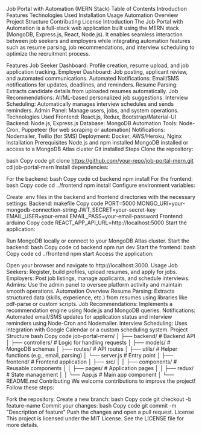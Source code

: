 Job Portal with Automation (MERN Stack)
Table of Contents
Introduction
Features
Technologies Used
Installation
Usage
Automation Overview
Project Structure
Contributing
License
Introduction
The Job Portal with Automation is a full-stack web application built using the MERN stack (MongoDB, Express.js, React, Node.js). It enables seamless interaction between job seekers and employers while integrating automation features such as resume parsing, job recommendations, and interview scheduling to optimize the recruitment process.

Features
Job Seeker Dashboard: Profile creation, resume upload, and job application tracking.
Employer Dashboard: Job posting, applicant review, and automated communications.
Automated Notifications: Email/SMS notifications for updates, deadlines, and reminders.
Resume Parsing: Extracts candidate details from uploaded resumes automatically.
Job Recommendations: AI/ML-based personalized job suggestions.
Interview Scheduling: Automatically manages interview schedules and sends reminders.
Admin Panel: Manage users, jobs, and system operations.
Technologies Used
Frontend: React.js, Redux, Bootstrap/Material-UI
Backend: Node.js, Express.js
Database: MongoDB
Automation Tools: Node-Cron, Puppeteer (for web scraping or automation)
Notifications: Nodemailer, Twilio (for SMS)
Deployment: Docker, AWS/Heroku, Nginx
Installation
Prerequisites
Node.js and npm installed
MongoDB installed or access to a MongoDB Atlas cluster
Git installed
Steps
Clone the repository:

bash
Copy code
git clone https://github.com/your-repo/job-portal-mern.git
cd job-portal-mern
Install dependencies:

For the backend:
bash
Copy code
cd backend
npm install
For the frontend:
bash
Copy code
cd ../frontend
npm install
Configure environment variables:

Create .env files in the backend and frontend directories with the necessary settings:
Backend:
makefile
Copy code
PORT=5000
MONGO_URI=your-mongodb-connection-string
JWT_SECRET=your-secret-key
EMAIL_USER=your-email
EMAIL_PASS=your-email-password
Frontend:
arduino
Copy code
REACT_APP_API_URL=http://localhost:5000
Start the application:

Run MongoDB locally or connect to your MongoDB Atlas cluster.
Start the backend:
bash
Copy code
cd backend
npm run dev
Start the frontend:
bash
Copy code
cd ../frontend
npm start
Access the application:

Open your browser and navigate to http://localhost:3000.
Usage
Job Seekers: Register, build profiles, upload resumes, and apply for jobs.
Employers: Post job listings, manage applicants, and schedule interviews.
Admins: Use the admin panel to oversee platform activity and maintain smooth operations.
Automation Overview
Resume Parsing: Extracts structured data (skills, experience, etc.) from resumes using libraries like pdf-parse or custom scripts.
Job Recommendations: Implements a recommendation engine using Node.js and MongoDB queries.
Notifications: Automated email/SMS updates for application status and interview reminders using Node-Cron and Nodemailer.
Interview Scheduling: Uses integration with Google Calendar or a custom scheduling system.
Project Structure
bash
Copy code
job-portal-mern/
│
├── backend/              # Backend API
│   ├── controllers/      # Logic for handling requests
│   ├── models/           # MongoDB schemas
│   ├── routes/           # API routes
│   ├── utils/            # Helper functions (e.g., email, parsing)
│   └── server.js         # Entry point
│
├── frontend/             # Frontend application
│   ├── src/
│   │   ├── components/   # Reusable components
│   │   ├── pages/        # Application pages
│   │   ├── redux/        # State management
│   │   └── App.js        # Main app component
│
└── README.md
Contributing
We welcome contributions to improve the project! Follow these steps:

Fork the repository.
Create a new branch:
bash
Copy code
git checkout -b feature-name
Commit your changes:
bash
Copy code
git commit -m "Description of feature"
Push the changes and open a pull request.
License
This project is licensed under the MIT License. See the LICENSE file for more details.

